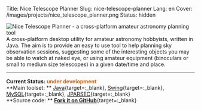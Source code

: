 Title: Nice Telescope Planner
Slug: nice-telescope-planner
Lang: en
Cover: /images/projects/nice_telescope_planner.png
Status: hidden


![Nice Telescope Planner - a cross-platform amateur astronomy planning
tool]({filename}/images/projects/nice_telescope_planner.png)
A cross-platform desktop utility for amateur astronomy hobbyists, written in Java. The aim is to provide an easy to use tool to help planning sky observation sessions, suggesting some of the interesting objects you may be able to watch at naked eye, or using amateur equipment (binoculars or small to medium size telescopes) in a given date/time and place.


____

**Current Status: <span style="color:chocolate">under development</span>**  
**Main toolset: ** [Java](https://www.java.com){target=:_blank}, [Swing](https://docs.oracle.com/javase/8/docs/technotes/guides/swing/){target=:_blank}, [MySQL](https://www.mysql.com/){target=:_blank}, [JPARSEC](http://conga.oan.es/~alonso/jparsec/doc/index.html){target=:_blank}  
**Source code: ** [**Fork it on GitHub**](https://github.com/victordomingos/NiceTelescopePlanner){target=:_blank}

